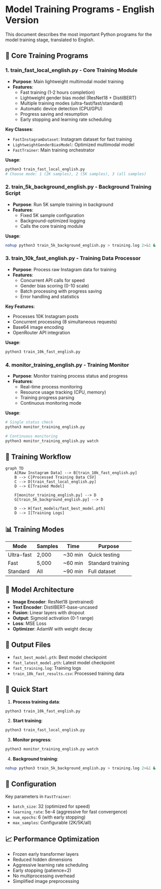 # Model Training Programs - English Version

This document describes the most important Python programs for the model training stage, translated to English.

## 🎯 Core Training Programs

### 1. **train_fast_local_english.py** - Core Training Module
- **Purpose**: Main lightweight multimodal model training
- **Features**:
  - Fast training (1-2 hours completion)
  - Lightweight gender bias model (ResNet18 + DistilBERT)
  - Multiple training modes (ultra-fast/fast/standard)
  - Automatic device detection (CPU/GPU)
  - Progress saving and resumption
  - Early stopping and learning rate scheduling

**Key Classes**:
- `FastInstagramDataset`: Instagram dataset for fast training
- `LightweightGenderBiasModel`: Optimized multimodal model
- `FastTrainer`: Main training orchestrator

**Usage**:
```bash
python3 train_fast_local_english.py
# Choose mode: 1 (2K samples), 2 (5K samples), 3 (all samples)
```

### 2. **train_5k_background_english.py** - Background Training Script
- **Purpose**: Run 5K sample training in background
- **Features**:
  - Fixed 5K sample configuration
  - Background-optimized logging
  - Calls the core training module

**Usage**:
```bash
nohup python3 train_5k_background_english.py > training.log 2>&1 &
```

### 3. **train_10k_fast_english.py** - Training Data Processor
- **Purpose**: Process raw Instagram data for training
- **Features**:
  - Concurrent API calls for speed
  - Gender bias scoring (0-10 scale)
  - Batch processing with progress saving
  - Error handling and statistics

**Key Features**:
- Processes 10K Instagram posts
- Concurrent processing (8 simultaneous requests)
- Base64 image encoding
- OpenRouter API integration

**Usage**:
```bash
python3 train_10k_fast_english.py
```

### 4. **monitor_training_english.py** - Training Monitor
- **Purpose**: Monitor training process status and progress
- **Features**:
  - Real-time process monitoring
  - Resource usage tracking (CPU, memory)
  - Training progress parsing
  - Continuous monitoring mode

**Usage**:
```bash
# Single status check
python3 monitor_training_english.py

# Continuous monitoring
python3 monitor_training_english.py watch
```

## 🔄 Training Workflow

```mermaid
graph TD
    A[Raw Instagram Data] --> B[train_10k_fast_english.py]
    B --> C[Processed Training Data CSV]
    C --> D[train_fast_local_english.py]
    D --> E[Trained Model]
    
    F[monitor_training_english.py] --> D
    G[train_5k_background_english.py] --> D
    
    D --> H[fast_models/fast_best_model.pth]
    D --> I[Training Logs]
```

## 📊 Training Modes

| Mode | Samples | Time | Purpose |
|------|---------|------|---------|
| Ultra-fast | 2,000 | ~30 min | Quick testing |
| Fast | 5,000 | ~60 min | Standard training |
| Standard | All | ~90 min | Full dataset |

## 🎯 Model Architecture

- **Image Encoder**: ResNet18 (pretrained)
- **Text Encoder**: DistilBERT-base-uncased
- **Fusion**: Linear layers with dropout
- **Output**: Sigmoid activation (0-1 range)
- **Loss**: MSE Loss
- **Optimizer**: AdamW with weight decay

## 📁 Output Files

- `fast_best_model.pth`: Best model checkpoint
- `fast_latest_model.pth`: Latest model checkpoint
- `fast_training.log`: Training logs
- `train_10k_fast_results.csv`: Processed training data

## 🚀 Quick Start

1. **Process training data**:
```bash
python3 train_10k_fast_english.py
```

2. **Start training**:
```bash
python3 train_fast_local_english.py
```

3. **Monitor progress**:
```bash
python3 monitor_training_english.py watch
```

4. **Background training**:
```bash
nohup python3 train_5k_background_english.py > training.log 2>&1 &
```

## 🔧 Configuration

Key parameters in `FastTrainer`:
- `batch_size`: 32 (optimized for speed)
- `learning_rate`: 5e-4 (aggressive for fast convergence)
- `num_epochs`: 6 (with early stopping)
- `max_samples`: Configurable (2K/5K/all)

## 📈 Performance Optimization

- Frozen early transformer layers
- Reduced hidden dimensions
- Aggressive learning rate scheduling
- Early stopping (patience=2)
- No multiprocessing overhead
- Simplified image preprocessing


